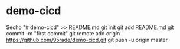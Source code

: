 # demo-cicd
$echo "# demo-cicd" >> README.md
git init
git add README.md
git commit -m "first commit"
git remote add origin https://github.com/95rade/demo-cicd.git
git push -u origin master
